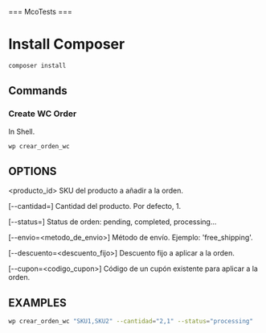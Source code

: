 === McoTests ===
# Install Composer

```bash
composer install
```
## Commands

### Create WC Order

In Shell.

```bash
wp crear_orden_wc
```

## OPTIONS
         
<producto_id>
SKU del producto a añadir a la orden.

[--cantidad=<cantidad>]
Cantidad del producto. Por defecto, 1.

[--status=<status>]
Status de orden: pending, completed, processing...

[--envio=<metodo_de_envio>]
Método de envío. Ejemplo: 'free_shipping'.

[--descuento=<descuento_fijo>]
Descuento fijo a aplicar a la orden.

[--cupon=<codigo_cupon>]
Código de un cupón existente para aplicar a la orden.

## EXAMPLES
```bash
wp crear_orden_wc "SKU1,SKU2" --cantidad="2,1" --status="processing"
```